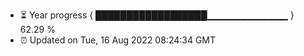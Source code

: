 - ⏳ Year progress { ██████████████████▁▁▁▁▁▁▁▁▁▁▁▁ } 62.29 %
- ⏰ Updated on Tue, 16 Aug 2022 08:24:34 GMT

